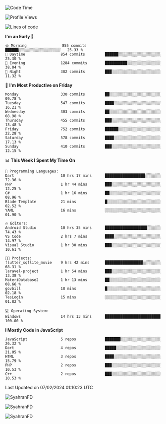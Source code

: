 <!--START_SECTION:waka-->
![Code Time](http://img.shields.io/badge/Code%20Time-218%20hrs%2050%20mins-blue)

![Profile Views](http://img.shields.io/badge/Profile%20Views-1-blue)

![Lines of code](https://img.shields.io/badge/From%20Hello%20World%20I%27ve%20Written-991.3%20thousand%20lines%20of%20code-blue)

**I'm an Early 🐤** 

```text
🌞 Morning                855 commits         ██████░░░░░░░░░░░░░░░░░░░   25.33 % 
🌆 Daytime                854 commits         ██████░░░░░░░░░░░░░░░░░░░   25.30 % 
🌃 Evening                1284 commits        ██████████░░░░░░░░░░░░░░░   38.04 % 
🌙 Night                  382 commits         ███░░░░░░░░░░░░░░░░░░░░░░   11.32 % 
```
📅 **I'm Most Productive on Friday** 

```text
Monday                   330 commits         ██░░░░░░░░░░░░░░░░░░░░░░░   09.78 % 
Tuesday                  547 commits         ████░░░░░░░░░░░░░░░░░░░░░   16.21 % 
Wednesday                303 commits         ██░░░░░░░░░░░░░░░░░░░░░░░   08.98 % 
Thursday                 455 commits         ███░░░░░░░░░░░░░░░░░░░░░░   13.48 % 
Friday                   752 commits         ██████░░░░░░░░░░░░░░░░░░░   22.28 % 
Saturday                 578 commits         ████░░░░░░░░░░░░░░░░░░░░░   17.13 % 
Sunday                   410 commits         ███░░░░░░░░░░░░░░░░░░░░░░   12.15 % 
```


📊 **This Week I Spent My Time On** 

```text
💬 Programming Languages: 
Dart                     10 hrs 17 mins      ██████████████████░░░░░░░   72.36 % 
PHP                      1 hr 44 mins        ███░░░░░░░░░░░░░░░░░░░░░░   12.25 % 
C#                       1 hr 16 mins        ██░░░░░░░░░░░░░░░░░░░░░░░   08.96 % 
Blade Template           21 mins             █░░░░░░░░░░░░░░░░░░░░░░░░   02.52 % 
YAML                     16 mins             ░░░░░░░░░░░░░░░░░░░░░░░░░   01.90 % 

🔥 Editors: 
Android Studio           10 hrs 35 mins      ███████████████████░░░░░░   74.43 % 
VS Code                  2 hrs 7 mins        ████░░░░░░░░░░░░░░░░░░░░░   14.97 % 
Visual Studio            1 hr 30 mins        ███░░░░░░░░░░░░░░░░░░░░░░   10.61 % 

🐱‍💻 Projects: 
flutter_sqflite_movie    9 hrs 42 mins       █████████████████░░░░░░░░   68.31 % 
laravel-project          1 hr 54 mins        ███░░░░░░░░░░░░░░░░░░░░░░   13.38 % 
MateriDatabase2          1 hr 13 mins        ██░░░░░░░░░░░░░░░░░░░░░░░   08.66 % 
govbill                  18 mins             █░░░░░░░░░░░░░░░░░░░░░░░░   02.18 % 
TesLogin                 15 mins             ░░░░░░░░░░░░░░░░░░░░░░░░░   01.82 % 

💻 Operating System: 
Windows                  14 hrs 13 mins      █████████████████████████   100.00 % 
```

**I Mostly Code in JavaScript** 

```text
JavaScript               5 repos             ███████░░░░░░░░░░░░░░░░░░   26.32 % 
Dart                     4 repos             █████░░░░░░░░░░░░░░░░░░░░   21.05 % 
HTML                     3 repos             ████░░░░░░░░░░░░░░░░░░░░░   15.79 % 
PHP                      2 repos             ███░░░░░░░░░░░░░░░░░░░░░░   10.53 % 
C++                      2 repos             ███░░░░░░░░░░░░░░░░░░░░░░   10.53 % 
```




 Last Updated on 07/02/2024 01:10:23 UTC
<!--END_SECTION:waka-->

<p align="left">
  <img src="https://github-readme-stats.vercel.app/api/top-langs?username=SyahranFD&layout=donut&hide=C%2B%2B,CMake,css&show_icons=true&locale=en&&theme=blueberry" alt="SyahranFD" />
</p>

<p align="left">
  <img src="https://github-readme-stats.vercel.app/api?username=SyahranFD&show_icons=true&locale=en&theme=blueberry" alt="SyahranFD" />
</p>

<p align="left">
  <img src="https://streak-stats.demolab.com/?user=SyahranFD&theme=blueberry" alt="SyahranFD"/>
</p>
